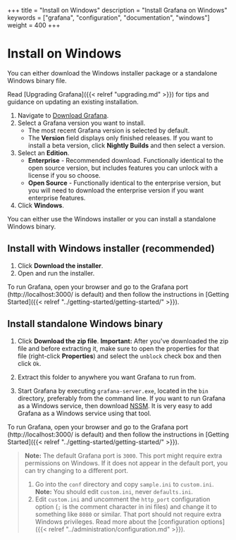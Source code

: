 +++
title = "Install on Windows"
description = "Install Grafana on Windows"
keywords = ["grafana", "configuration", "documentation", "windows"]
weight = 400
+++

# Install on Windows

You can either download the Windows installer package or a standalone Windows binary file.

Read [Upgrading Grafana]({{< relref "upgrading.md" >}}) for tips and guidance on updating an existing
installation.

1. Navigate to [Download Grafana](https://grafana.com/grafana/download?platform=windows).
1. Select a Grafana version you want to install.
   - The most recent Grafana version is selected by default.
   - The **Version** field displays only finished releases. If you want to install a beta version, click **Nightly Builds** and then select a version.
1. Select an **Edition**.
   - **Enterprise** - Recommended download. Functionally identical to the open source version, but includes features you can unlock with a license if you so choose.
   - **Open Source** - Functionally identical to the enterprise version, but you will need to download the enterprise version if you want enterprise features.
1. Click **Windows**.

You can either use the Windows installer or you can install a standalone Windows binary.

## Install with Windows installer (recommended)

1. Click **Download the installer**.
1. Open and run the installer.

To run Grafana, open your browser and go to the Grafana port (http://localhost:3000/ is default) and then follow the instructions in [Getting Started]({{< relref "../getting-started/getting-started/" >}}).

## Install standalone Windows binary

1. Click **Download the zip file**.
   **Important:** After you've downloaded the zip file and before extracting it, make sure to open the properties for that file (right-click **Properties**) and select the `unblock` check box and then click `Ok`.

1. Extract this folder to anywhere you want Grafana to run from.

1. Start Grafana by executing `grafana-server.exe`, located in the `bin` directory, preferably from the command line. If you want to run Grafana as a Windows service, then download
   [NSSM](https://nssm.cc/). It is very easy to add Grafana as a Windows service using that tool.

To run Grafana, open your browser and go to the Grafana port (http://localhost:3000/ is default) and then follow the instructions in [Getting Started]({{< relref "../getting-started/getting-started/" >}}).

> **Note:** The default Grafana port is `3000`. This port might require extra permissions on Windows. If it does not appear in the default port, you can try changing to a different port.
>
> 1. Go into the `conf` directory and copy `sample.ini` to `custom.ini`. **Note:** You should edit `custom.ini`, never `defaults.ini`.
> 1. Edit `custom.ini` and uncomment the `http_port` configuration option (`;` is the comment character in ini files) and change it to something like `8080` or similar. That port should not require extra Windows privileges.
>    Read more about the [configuration options]({{< relref "../administration/configuration.md" >}}).
